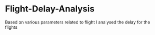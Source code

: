 # Flight-Delay-Analysis
Based on various parameters related to flight I analysed the delay for the flights
